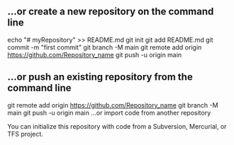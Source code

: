 ## …or create a new repository on the command line

echo "# myRepository" >> README.md
git init
git add README.md
git commit -m "first commit"
git branch -M main
git remote add origin https://github.com/Repository_name
git push -u origin main


## …or push an existing repository from the command line

git remote add origin https://github.com/Repository_name
git branch -M main
git push -u origin main
…or import code from another repository

You can initialize this repository with code from a Subversion, Mercurial, or TFS project.